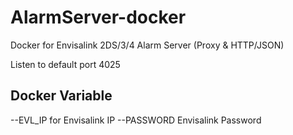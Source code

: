 # AlarmServer-docker
Docker for Envisalink 2DS/3/4 Alarm Server (Proxy &amp; HTTP/JSON)

Listen to default port 4025

## Docker Variable
--EVL_IP for Envisalink IP
--PASSWORD Envisalink Password
